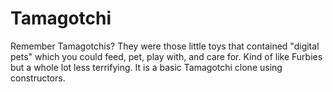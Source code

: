 # Tamagotchi
Remember Tamagotchis? They were those little toys that contained "digital pets" which you could feed, pet, play with, and care for. Kind of like Furbies but a whole lot less terrifying. It is a basic Tamagotchi clone using constructors.
